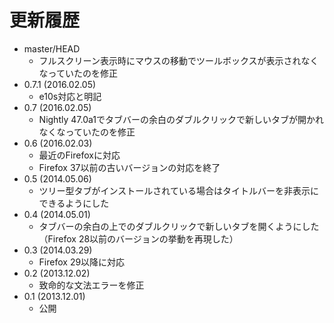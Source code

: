 # 更新履歴

 - master/HEAD
   * フルスクリーン表示時にマウスの移動でツールボックスが表示されなくなっていたのを修正
 - 0.7.1 (2016.02.05)
   * e10s対応と明記
 - 0.7 (2016.02.05)
   * Nightly 47.0a1でタブバーの余白のダブルクリックで新しいタブが開かれなくなっていたのを修正
 - 0.6 (2016.02.03)
   * 最近のFirefoxに対応
   * Firefox 37以前の古いバージョンの対応を終了
 - 0.5 (2014.05.06)
   * ツリー型タブがインストールされている場合はタイトルバーを非表示にできるようにした
 - 0.4 (2014.05.01)
   * タブバーの余白の上でのダブルクリックで新しいタブを開くようにした（Firefox 28以前のバージョンの挙動を再現した）
 - 0.3 (2014.03.29)
   * Firefox 29以降に対応
 - 0.2 (2013.12.02)
   * 致命的な文法エラーを修正
 - 0.1 (2013.12.01)
   * 公開
